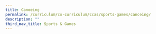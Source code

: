 ```yaml
---
title: Canoeing
permalink: /curriculum/co-curriculum/ccas/sports-games/canoeing/
description: ""
third_nav_title: Sports & Games
---
```

